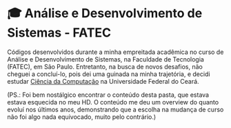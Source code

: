 # :mortar_board: Análise e Desenvolvimento de Sistemas - FATEC

Códigos desenvolvidos durante a minha empreitada acadêmica no curso de Análise e Desenvolvimento de Sistemas, na Faculdade de Tecnologia (FATEC), em São Paulo. Entretanto, na busca de novos desafios, não cheguei a concluí-lo, pois dei uma guinada na minha trajetória, e decidi estudar [Ciência da Computação](https://github.com/DanielBrito/ufc) na Universidade Federal do Ceará.

(PS.: Foi bem nostálgico encontrar o conteúdo desta pasta, que estava estava esquecida no meu HD. O conteúdo me deu um overview do quanto evoluí nos últimos anos, demonstrando que a escolha na mudança de curso não foi algo nada equivocado, muito pelo contrário.)
